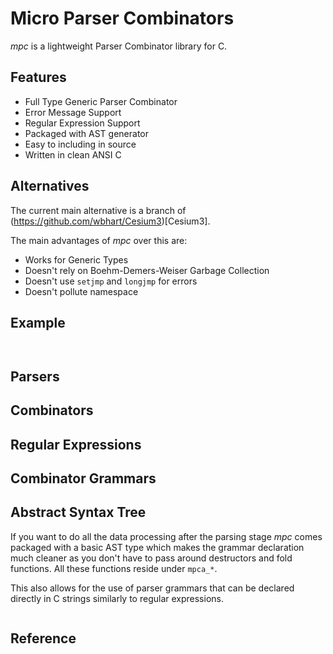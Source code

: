 Micro Parser Combinators
========================

_mpc_ is a lightweight Parser Combinator library for C.

Features
--------

* Full Type Generic Parser Combinator
* Error Message Support
* Regular Expression Support
* Packaged with AST generator
* Easy to including in source
* Written in clean ANSI C

Alternatives
------------

The current main alternative is a branch of (https://github.com/wbhart/Cesium3)[Cesium3].

The main advantages of _mpc_ over this are:

* Works for Generic Types
* Doesn't rely on Boehm-Demers-Weiser Garbage Collection
* Doesn't use `setjmp` and `longjmp` for errors
* Doesn't pollute namespace

Example
-------

```c



```

Parsers
-------


Combinators
-----------


Regular Expressions
-------------------


Combinator Grammars
-------------------


Abstract Syntax Tree
--------------------

If you want to do all the data processing after the parsing stage _mpc_ comes packaged with a basic AST type which makes the grammar declaration much cleaner as you don't have to pass around destructors and fold functions. All these functions reside under `mpca_*`.

This also allows for the use of parser grammars that can be declared directly in C strings similarly to regular expressions.

```c


```




Reference
---------







